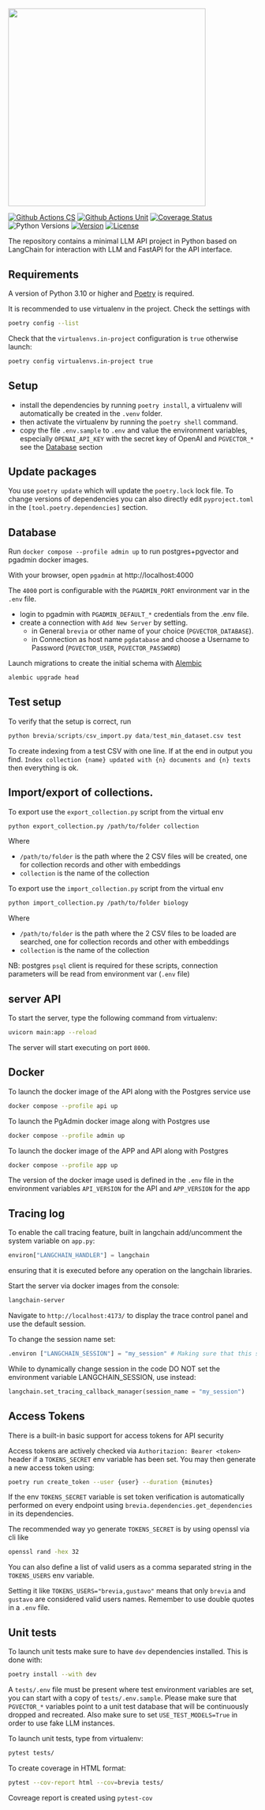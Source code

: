 #

<img src="https://brevia-media.s3.eu-central-1.amazonaws.com/brand/brevia-brand.png" width="400">

[![Github Actions CS](https://github.com/brevia-ai/brevia/actions/workflows/cs.yml/badge.svg)](https://github.com/brevia-ai/brevia/actions?query=workflow%3Acs)
[![Github Actions Unit](https://github.com/brevia-ai/brevia/actions/workflows/unit.yml/badge.svg)](https://github.com/brevia-ai/brevia/actions?query=workflow%3Aunit)
[![Coverage Status](https://coveralls.io/repos/github/brevia-ai/brevia/badge.svg?branch=main)](https://coveralls.io/github/brevia-ai/brevia?branch=main)
![Python Versions](https://img.shields.io/pypi/pyversions/brevia.svg)
[![Version](https://img.shields.io/pypi/v/brevia.svg?label=brevia)](https://pypi.org/project/brevia/)
[![License](https://img.shields.io/badge/license-MIT-orange.svg)](https://github.com/brevia-ai/brevia/blob/main/LICENSE)

The repository contains a minimal LLM API project in Python based on LangChain for interaction with LLM and FastAPI for the API interface.

## Requirements

A version of Python 3.10 or higher and [Poetry](https://python-poetry.org/docs/#installation) is required.

It is recommended to use virtualenv in the project.
Check the settings with

```bash
poetry config --list
```

Check that the `virtualenvs.in-project` configuration is `true` otherwise launch:

```bash
poetry config virtualenvs.in-project true
```

## Setup

* install the dependencies by running `poetry install`, a virtualenv will automatically be created in the `.venv` folder.
* then activate the virtualenv by running the `poetry shell` command.
* copy the file `.env.sample` to `.env` and value the environment variables, especially `OPENAI_API_KEY` with the secret key of OpenAI and `PGVECTOR_*` see the [Database](#database) section

## Update packages

You use `poetry update` which will update the `poetry.lock` lock file.
To change versions of dependencies you can also directly edit `pyproject.toml` in the `[tool.poetry.dependencies]` section.

## Database

Run `docker compose --profile admin up` to run postgres+pgvector and pgadmin docker images.

With your browser, open `pgadmin` at http://localhost:4000

The `4000` port is configurable with the `PGADMIN_PORT` environment var in the `.env` file.

* login to pgadmin with `PGADMIN_DEFAULT_*` credentials from the .env file.
* create a connection with `Add New Server` by setting.
  * in General `brevia` or other name of your choice (`PGVECTOR_DATABASE`).
  * in Connection as host name `pgdatabase` and choose a Username to Password (`PGVECTOR_USER`, `PGVECTOR_PASSWORD`)

Launch migrations to create the initial schema with [Alembic](https://alembic.sqlalchemy.org)

```bash
alembic upgrade head
```

## Test setup

To verify that the setup is correct, run

```py
python brevia/scripts/csv_import.py data/test_min_dataset.csv test
```

To create indexing from a test CSV with one line.
If at the end in output you find.
`Index collection {name} updated with {n} documents and {n} texts`
then everything is ok.

## Import/export of collections.

To export use the `export_collection.py` script from the virtual env

```bash
python export_collection.py /path/to/folder collection
```

Where

* `/path/to/folder` is the path where the 2 CSV files will be created, one for collection records and other with embeddings
* `collection` is the name of the collection

To export use the `import_collection.py` script from the virtual env

```bash
python import_collection.py /path/to/folder biology
```

Where

* `/path/to/folder` is the path where the 2 CSV files to be loaded are searched, one for collection records and other with embeddings
* `collection` is the name of the collection

NB: postgres `psql` client is required for these scripts, connection parameters will be read from environment var (`.env` file)

## server API

To start the server, type the following command from virtualenv:

```bash
uvicorn main:app --reload
```

The server will start executing on port `8000`.

## Docker

To launch the docker image of the API along with the Postgres service use

```bash
docker compose --profile api up
```

To launch the PgAdmin docker image along with Postgres use

```bash
docker compose --profile admin up
```

To launch the docker image of the APP and API along with Postgres

```bash
docker compose --profile app up
```

The version of the docker image used is defined in the `.env` file in the environment variables `API_VERSION` for the API and `APP_VERSION` for the app

## Tracing log

To enable the call tracing feature, built in langchain add/uncomment the system variable on `app.py`:

```py
environ["LANGCHAIN_HANDLER"] = langchain
```

ensuring that it is executed before any operation on the langchain libraries.

Start the server via docker images from the console:

```bash
langchain-server
```

Navigate to `http://localhost:4173/` to display the trace control panel and use the default session.

To change the session name set:

```py
.environ ["LANGCHAIN_SESSION"] = "my_session" # Making sure that this session actually exists. You can create a new session in the UI.
```

While to dynamically change session in the code DO NOT set the environment variable LANGCHAIN_SESSION, use instead:

```py
langchain.set_tracing_callback_manager(session_name = "my_session")
```

## Access Tokens

There is a built-in basic support for access tokens for API security

Access tokens are actively checked via `Authoritazion: Bearer <token>` header if a `TOKENS_SECRET` env variable has been set.
You may then generate a new access token using:

```bash
poetry run create_token --user {user} --duration {minutes}
```

If the env `TOKENS_SECRET` variable is set token verification is automatically performed on every endpoint using `brevia.dependencies.get_dependencies` in its dependencies.

The recommended way yo generate `TOKENS_SECRET` is by using openssl via cli like

```bash
openssl rand -hex 32
```

You can also define a list of valid users as a comma separated string in the `TOKENS_USERS` env variable.

Setting it like `TOKENS_USERS="brevia,gustavo"` means that only `brevia` and `gustavo` are considered valid users names. Remember to use double quotes in a `.env` file.

## Unit tests

To launch unit tests make sure to have `dev` dependencies installed. This is done with:

```bash
poetry install --with dev
```

A `tests/.env` file must be present where test environment variables are set, you can start with a copy of `tests/.env.sample`.
Please make sure that `PGVECTOR_*` variables point to a unit test database that will be continuously dropped and recreated. Also make sure to set `USE_TEST_MODELS=True` in order to use fake LLM instances.

To launch unit tests, type from virtualenv:

```bash
pytest tests/
```

To create coverage in HTML format:

```bash
pytest --cov-report html --cov=brevia tests/
```

Covreage report is created using `pytest-cov`
